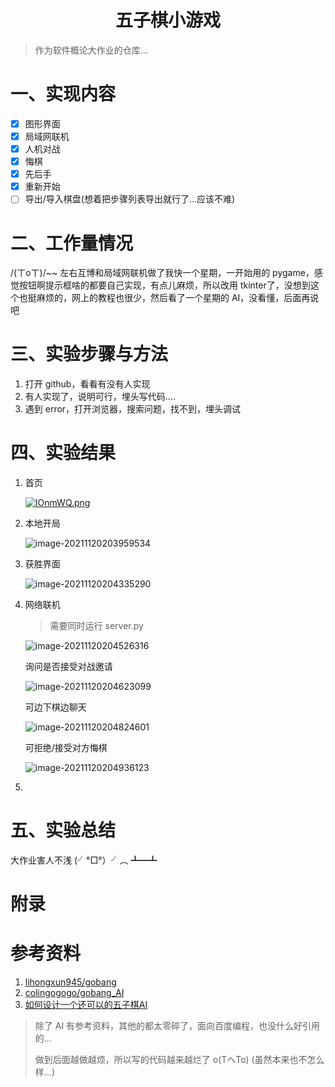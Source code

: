 <div align="center"><h1>五子棋小游戏</h1></div>

> 作为软件概论大作业的仓库...

# 一、实现内容

- [x] 图形界面
- [x] 局域网联机
- [x] 人机对战
- [x] 悔棋
- [x] 先后手
- [x] 重新开始
- [ ] 导出/导入棋盘(想着把步骤列表导出就行了...应该不难)

# 二、工作量情况

/(ㄒoㄒ)/~~ 左右互博和局域网联机做了我快一个星期，一开始用的 pygame，感觉按钮啊提示框啥的都要自己实现，有点儿麻烦，所以改用 tkinter了，没想到这个也挺麻烦的，网上的教程也很少，然后看了一个星期的 AI，没看懂，后面再说吧

# 三、实验步骤与方法

1. 打开 github，看看有没有人实现
2. 有人实现了，说明可行，埋头写代码....
3. 遇到 error，打开浏览器，搜索问题，找不到，埋头调试

# 四、实验结果

1. 首页

   [![IOnmWQ.png](https://ice-berg.coding.net/p/Other/d/imgur/git/raw/master/2021/11/20/202111202038958.png)](https://imgtu.com/i/IOnmWQ)

2. 本地开局

   ![image-20211120203959534](https://ice-berg.coding.net/p/Other/d/imgur/git/raw/master/2021/11/20/202111202039662.png)

3. 获胜界面

   ![image-20211120204335290](https://ice-berg.coding.net/p/Other/d/imgur/git/raw/master/2021/11/20/202111202043419.png)

4. 网络联机

   > 需要同时运行 server.py

   ![image-20211120204526316](https://ice-berg.coding.net/p/Other/d/imgur/git/raw/master/2021/11/20/202111202045433.png)

   询问是否接受对战邀请

   ![image-20211120204623099](https://ice-berg.coding.net/p/Other/d/imgur/git/raw/master/2021/11/20/202111202046217.png)

   可边下棋边聊天

   ![image-20211120204824601](https://ice-berg.coding.net/p/Other/d/imgur/git/raw/master/2021/11/20/202111202048721.png)

   可拒绝/接受对方悔棋

   ![image-20211120204936123](https://ice-berg.coding.net/p/Other/d/imgur/git/raw/master/2021/11/20/202111202049247.png)

5. 

# 五、实验总结

大作业害人不浅 (╯°□°）╯︵ ┻━┻

# 附录

# 参考资料

1. [lihongxun945/gobang](https://github.com/lihongxun945/gobang.git)
2. [colingogogo/gobang_AI](https://github.com/colingogogo/gobang_AI.git)
2. [如何设计一个还可以的五子棋AI](https://kimlongli.github.io/2016/12/14/如何设计一个还可以的五子棋AI/)

> 除了 AI 有参考资料，其他的都太零碎了，面向百度编程，也没什么好引用的...
>
> 做到后面越做越烦，所以写的代码越来越烂了 o(TヘTo) (虽然本来也不怎么样...)



